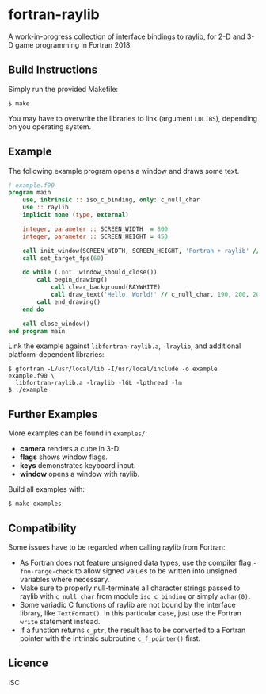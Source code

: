 # fortran-raylib

A work-in-progress collection of interface bindings to
[raylib](https://www.raylib.com/), for 2-D and 3-D game programming in Fortran
2018.

## Build Instructions

Simply run the provided Makefile:

```
$ make
```

You may have to overwrite the libraries to link (argument `LDLIBS`), depending
on you operating system.

## Example

The following example program opens a window and draws some text.

```fortran
! example.f90
program main
    use, intrinsic :: iso_c_binding, only: c_null_char
    use :: raylib
    implicit none (type, external)

    integer, parameter :: SCREEN_WIDTH  = 800
    integer, parameter :: SCREEN_HEIGHT = 450

    call init_window(SCREEN_WIDTH, SCREEN_HEIGHT, 'Fortran + raylib' // c_null_char)
    call set_target_fps(60)

    do while (.not. window_should_close())
        call begin_drawing()
            call clear_background(RAYWHITE)
            call draw_text('Hello, World!' // c_null_char, 190, 200, 20, LIGHTGRAY)
        call end_drawing()
    end do

    call close_window()
end program main
```

Link the example against `libfortran-raylib.a`, `-lraylib`, and additional
platform-dependent libraries:

```
$ gfortran -L/usr/local/lib -I/usr/local/include -o example example.f90 \
  libfortran-raylib.a -lraylib -lGL -lpthread -lm
$ ./example
```

## Further Examples

More examples can be found in `examples/`:

* **camera** renders a cube in 3-D.
* **flags** shows window flags.
* **keys** demonstrates keyboard input.
* **window** opens a window with raylib.

Build all examples with:

```
$ make examples
```

## Compatibility

Some issues have to be regarded when calling raylib from Fortran:

* As Fortran does not feature unsigned data types, use the compiler flag
  `-fno-range-check` to allow signed values to be written into unsigned
  variables where necessary.
* Make sure to properly null-terminate all character strings passed to raylib
  with `c_null_char` from module `iso_c_binding` or simply `achar(0)`.
* Some variadic C functions of raylib are not bound by the interface library,
  like `TextFormat()`. In this particular case, just use the Fortran `write`
  statement instead.
* If a function returns `c_ptr`, the result has to be converted to a Fortran
  pointer with the intrinsic subroutine `c_f_pointer()` first.

## Licence

ISC

